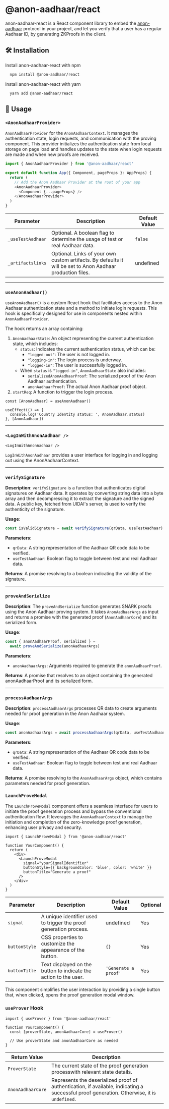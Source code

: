 # @anon-aadhaar/react

anon-aadhaar-react is a React component library to embed the [anon-aadhaar](https://github.com/privacy-scaling-explorations/anon-aadhaar) protocol in your project, and let you verify that a user has a regular Aadhaar ID, by generating ZKProofs in the client.

## 🛠️ Installation

Install anon-aadhaar-react with npm

```bash
  npm install @anon-aadhaar/react
```

Install anon-aadhaar-react with yarn

```bash
  yarn add @anon-aadhaar/react
```

## 📜 Usage

### `<AnonAadhaarProvider>`

`AnonAadhaarProvider` for the `AnonAadhaarContext`. It manages the authentication state, login requests, and communication with the proving component. This provider initializes the authentication state from local storage on page load and handles updates to the state when login requests are made and when new proofs are received.

```ts
import { AnonAadhaarProvider } from '@anon-aadhaar/react'

export default function App({ Component, pageProps }: AppProps) {
  return (
    // Add the Anon Aadhaar Provider at the root of your app
    <AnonAadhaarProvider>
      <Component {...pageProps} />
    </AnonAadhaarProvider>
  )
}
```

| Parameter         | Description                                                                                                | Default Value |
| ----------------- | ---------------------------------------------------------------------------------------------------------- | ------------- |
| `_useTestAadhaar` | Optional. A boolean flag to determine the usage of test or real Aadhaar data.                              | `false`       |
| `_artifactslinks` | Optional. Links of your own custom artifacts. By defaults it will be set to Anon Aadhaar production files. | undefined     |

---

### `useAnonAadhaar()`

`useAnonAadhaar()` is a custom React hook that facilitates access to the Anon Aadhaar authentication state and a method to initiate login requests. This hook is specifically designed for use in components nested within `AnonAadhaarProvider`.

The hook returns an array containing:

1. `AnonAadhaarState`: An object representing the current authentication state, which includes:
   - `status`: Indicates the current authentication status, which can be:
     - `"logged-out"`: The user is not logged in.
     - `"logging-in"`: The login process is underway.
     - `"logged-in"`: The user is successfully logged in.
   - When `status` is `"logged-in"`, `AnonAadhaarState` also includes:
     - `serializedAnonAadhaarProof`: The serialized proof of the Anon Aadhaar authentication.
     - `anonAadhaarProof`: The actual Anon Aadhaar proof object.
2. `startReq`: A function to trigger the login process.

```tsx
const [AnonAadhaar] = useAnonAadhaar()

useEffect(() => {
  console.log('Country Identity status: ', AnonAadhaar.status)
}, [AnonAadhaar])
```

---

### `<LogInWithAnonAadhaar />`

```tsx
<LogInWithAnonAadhaar />
```

`LogInWithAnonAadhaar` provides a user interface for logging in and logging out using the AnonAadhaarContext.

---

### `verifySignature`

**Description**: `verifySignature` is a function that authenticates digital signatures on Aadhaar data. It operates by converting string data into a byte array and then decompressing it to extract the signature and the signed data. A public key, fetched from UIDAI's server, is used to verify the authenticity of the signature.

**Usage**:

```ts
const isValidSignature = await verifySignature(qrData, useTestAadhaar)
```

**Parameters**:

- `qrData`: A string representation of the Aadhaar QR code data to be verified.
- `useTestAadhaar`: Boolean flag to toggle between test and real Aadhaar data.

**Returns**: A promise resolving to a boolean indicating the validity of the signature.

---

### `proveAndSerialize`

**Description**: The `proveAndSerialize` function generates SNARK proofs using the Anon Aadhaar proving system. It takes `AnonAadhaarArgs` as input and returns a promise with the generated proof (`AnonAadhaarCore`) and its serialized form.

**Usage**:

```ts
const { anonAadhaarProof, serialized } =
  await proveAndSerialize(anonAadhaarArgs)
```

**Parameters**:

- `anonAadhaarArgs`: Arguments required to generate the `anonAadhaarProof`.

**Returns**: A promise that resolves to an object containing the generated anonAadhaarProof and its serialized form.

---

### `processAadhaarArgs`

**Description**: `processAadhaarArgs` processes QR data to create arguments needed for proof generation in the Anon Aadhaar system.

**Usage**:

```ts
const anonAadhaarArgs = await processAadhaarArgs(qrData, useTestAadhaar)
```

**Parameters**:

- `qrData`: A string representation of the Aadhaar QR code data to be verified.
- `useTestAadhaar`: Boolean flag to toggle between test and real Aadhaar data.

**Returns**: A promise resolving to the `AnonAadhaarArgs` object, which contains parameters needed for proof generation.

### `LaunchProveModal`

The `LaunchProveModal` component offers a seamless interface for users to initiate the proof generation process and bypass the conventional authentication flow. It leverages the `AnonAadhaarContext` to manage the initiation and completion of the zero-knowledge proof generation, enhancing user privacy and security.

```tsx
import { LaunchProveModal } from '@anon-aadhaar/react'

function YourComponent() {
  return (
    <div>
      <LaunchProveModal
        signal="yourSignalIdentifier"
        buttonStyle={{ backgroundColor: 'blue', color: 'white' }}
        buttonTitle="Generate a proof"
      />
    </div>
  )
}
```

| Parameter     | Description                                                       | Default Value        | Optional |
| ------------- | ----------------------------------------------------------------- | -------------------- | -------- |
| `signal`      | A unique identifier used to trigger the proof generation process. | undefined            | Yes      |
| `buttonStyle` | CSS properties to customize the appearance of the button.         | `{}`                 | Yes      |
| `buttonTitle` | Text displayed on the button to indicate the action to the user.  | `'Generate a proof'` | Yes      |

This component simplifies the user interaction by providing a single button that, when clicked, opens the proof generation modal window.

### `useProver` Hook

```tsx
import { useProver } from '@anon-aadhaar/react'

function YourComponent() {
  const [proverState, anonAadhaarCore] = useProver()

  // Use proverState and anonAadhaarCore as needed
}
```

| Return Value      | Description                                                                                                                                |
| ----------------- | ------------------------------------------------------------------------------------------------------------------------------------------ |
| `ProverState`     | The current state of the proof generation processwith relevant state details.                                                              |
| `AnonAadhaarCore` | Represents the deserialized proof of authentication, if available, indicating a successful proof generation. Otherwise, it is `undefined`. |

